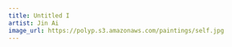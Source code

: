 ```yaml
---
title: Untitled I
artist: Jin Ai
image_url: https://polyp.s3.amazonaws.com/paintings/self.jpg
---
```

